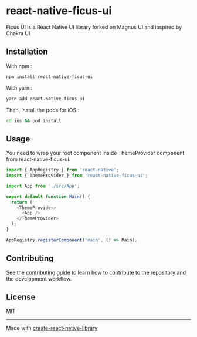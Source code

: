 # react-native-ficus-ui

Ficus UI is a React Native UI library forked on Magnus UI and inspired by Chakra UI

## Installation

With npm :

```sh
npm install react-native-ficus-ui
```

With yarn :

```sh
yarn add react-native-ficus-ui
```

Then, install the pods for iOS :

```sh
cd ios && pod install
```

## Usage

You need to wrap your root component inside ThemeProvider component from react-native-ficus-ui.

```js title="index.js"
import { AppRegistry } from 'react-native';
import { ThemeProvider } from 'react-native-ficus-ui';

import App from './src/App';

export default function Main() {
  return (
    <ThemeProvider>
      <App />
    </ThemeProvider>
  );
}

AppRegistry.registerComponent('main', () => Main);
```

## Contributing

See the [contributing guide](CONTRIBUTING.md) to learn how to contribute to the repository and the development workflow.

## License

MIT

---

Made with [create-react-native-library](https://github.com/callstack/react-native-builder-bob)
